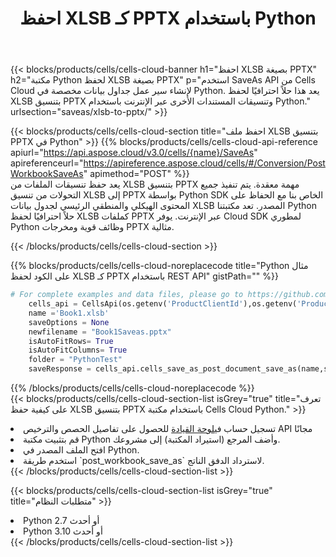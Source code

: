 ﻿---
title:  احفظ XLSB كـ PPTX باستخدام Python
description: استخدام Aspose.Cells Cloud SDK لـ Python لحفظ ملف بتنسيق XLSB كملف بتنسيق PPTX.
kwords: Excel, Save XLSB as PPTX, REST, Python
howto: How to save XLSB as PPTX using Aspose.Cells Cloud Python library.
---
{{< blocks/products/cells/cells-cloud-banner h1="احفظ XLSB بصيغة PPTX" h2="مكتبة Python لحفظ XLSB بصيغة PPTX" p="استخدم SaveAs API من Cells Cloud لإنشاء سير عمل جداول بيانات مخصصة في Python. يعد هذا حلاً احترافيًا لحفظ XLSB بتنسيق PPTX وتنسيقات المستندات الأخرى عبر الإنترنت باستخدام Python." urlsection="saveas/xlsb-to-pptx/" >}}

{{< blocks/products/cells/cells-cloud-section title="احفظ ملف XLSB بتنسيق PPTX في Python" >}}
{{% blocks/products/cells/cells-cloud-api-reference apiurl="https://api.aspose.cloud/v3.0/cells/{name}/SaveAs" apireferenceurl="https://apireference.aspose.cloud/cells/#/Conversion/PostWorkbookSaveAs" apimethod="POST" %}}
<br/>
يعد حفظ تنسيقات الملفات من XLSB بتنسيق PPTX مهمة معقدة. يتم تنفيذ جميع التحولات من تنسيق XLSB إلى PPTX بواسطة Python SDK الخاص بنا مع الحفاظ على المحتوى الهيكلي والمنطقي الرئيسي لجدول بيانات XLSB المصدر. تعد مكتبتنا Python حلاً احترافيًا لحفظ XLSB كملفات PPTX عبر الإنترنت. يوفر Cloud SDK لمطوري Python وظائف قوية ومخرجات PPTX مثالية.

{{< /blocks/products/cells/cells-cloud-section >}}

{{% blocks/products/cells/cells-cloud-noreplacecode title="Python مثال على الكود لحفظ XLSB كـ PPTX باستخدام REST API" gistPath="" %}}
  
```python
# For complete examples and data files, please go to https://github.com/aspose-cells-cloud/aspose-cells-cloud-python/
    cells_api = CellsApi(os.getenv('ProductClientId'),os.getenv('ProductClientSecret'))
    name ='Book1.xlsb'    
    saveOptions = None
    newfilename = "Book1Saveas.pptx"
    isAutoFitRows= True
    isAutoFitColumns= True
    folder = "PythonTest"
    saveResponse = cells_api.cells_save_as_post_document_save_as(name,save_options=saveOptions, newfilename=(folder +'/' + newfilename),folder=folder)
```
  
{{% /blocks/products/cells/cells-cloud-noreplacecode %}}
<br/>
{{< blocks/products/cells/cells-cloud-section-list isGrey="true" title="تعرف على كيفية حفظ XLSB بتنسيق PPTX باستخدام مكتبة Cells Cloud Python." >}}
<li> تسجيل حساب في<a href="https://dashboard.aspose.cloud/">لوحة القيادة</a> للحصول على تفاصيل الحصص والترخيص API مجانًا</li>
<li>قم بتثبيت مكتبة Python وأضف المرجع (استيراد المكتبة) إلى مشروعك.</li>
<li>افتح الملف المصدر في Python.</li>
<li>استخدم طريقة `post_workbook_save_as` لاسترداد الدفق الناتج.</li>
{{< /blocks/products/cells/cells-cloud-section-list >}}

{{< blocks/products/cells/cells-cloud-section-list isGrey="true" title="متطلبات النظام" >}}
<li>Python 2.7 أو أحدث</li>
<li>Python 3.10 أو أحدث</li>
{{< /blocks/products/cells/cells-cloud-section-list >}}
